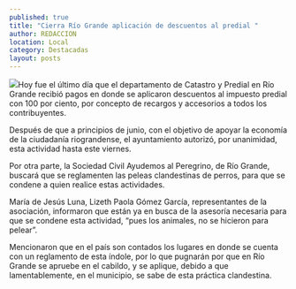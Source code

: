```yaml
---
published: true
title: "Cierra Río Grande aplicación de descuentos al predial "
author: REDACCION
location: Local
category: Destacadas
layout: posts
---
```


![](http://i.imgur.com/v1SazDcm.jpg)Hoy fue el último día que el departamento de Catastro y Predial en Río Grande recibió pagos en donde se aplicaron descuentos al impuesto predial con 100 por ciento, por concepto de recargos y accesorios a todos los contribuyentes.
 
Después de que a principios de junio, con el objetivo de apoyar la economía de la ciudadanía riograndense, el ayuntamiento autorizó, por unanimidad, esta actividad hasta este viernes.

Por otra parte, la Sociedad Civil Ayudemos al Peregrino, de Río Grande, buscará que se reglamenten las peleas clandestinas de perros, para que se condene a quien realice estas actividades.

María de Jesús Luna, Lizeth Paola Gómez García, representantes de la asociación, informaron que están ya en busca de la asesoría necesaria para que se condene esta actividad, “pues los animales, no se hicieron para pelear”.

Mencionaron que en el país son contados los lugares en donde se cuenta con un reglamento de esta índole, por lo que pugnarán por que en Río Grande se apruebe en el cabildo, y se aplique, debido a que lamentablemente, en el municipio, se sabe de esta práctica clandestina.
